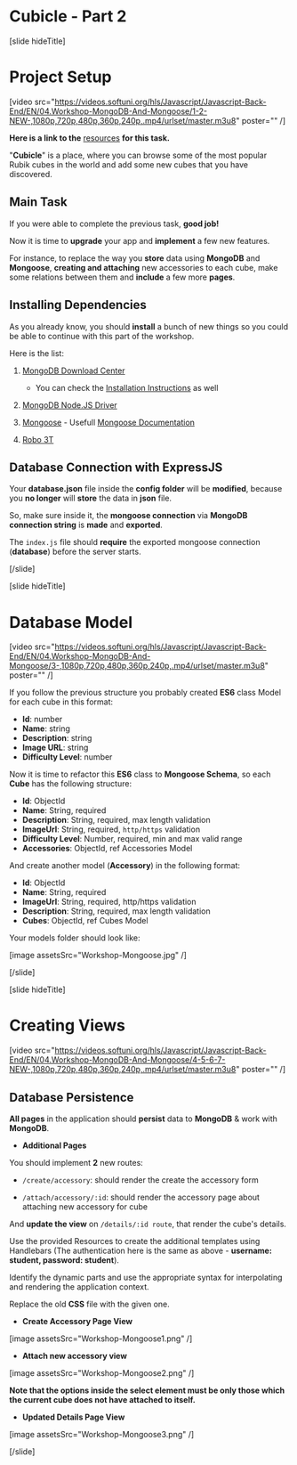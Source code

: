 # Cubicle - Part 2

[slide hideTitle]

# Project Setup

[video src="https://videos.softuni.org/hls/Javascript/Javascript-Back-End/EN/04.Workshop-MongoDB-And-Mongoose/1-2-NEW-,1080p,720p,480p,360p,240p,.mp4/urlset/master.m3u8" poster="" /]

**Here is a link to the** [resources](https://videos.softuni.org/resources/javascript/javascript-backend/04-Cubicle-Homework-Part-2-Resources.zip) **for this task.**

"**Cubicle**" is a place, where you can browse some of the most popular Rubik cubes in the world and add some new cubes that you have discovered.

## Main Task

If you were able to complete the previous task, **good job!** 

Now it is time to **upgrade** your app and **implement** a few new features. 

For instance, to replace the way you **store** data using **MongoDB** and **Mongoose**, **creating and attaching** new accessories to each cube, make some relations between them and **include** a few more **pages**.

## Installing Dependencies

As you already know, you should **install** a bunch of new things so you could be able to continue with this part of the workshop.

Here is the list:

1. [MongoDB Download Center](https://www.mongodb.com/try)

    - You can check the [Installation Instructions](https://docs.mongodb.com/manual/tutorial/install-mongodb-on-windows/) as well

2. [MongoDB Node.JS Driver](https://www.npmjs.com/package/mongodb)

3. [Mongoose](https://www.npmjs.com/package/mongoose) - Usefull [Mongoose Documentation](https://mongoosejs.com/docs/guide.html)

4. [Robo 3T](https://robomongo.org/download)

## Database Connection with ExpressJS

Your **database.json** file inside the **config folder** will be **modified**, because you **no longer** will **store** the data in **json** file. 

So, make sure inside it, the **mongoose connection** via **MongoDB** **connection string** is **made** and **exported**.

The `index.js` file should **require** the exported mongoose connection (**database**) before the server starts. 


[/slide]

[slide hideTitle]

# Database Model

[video src="https://videos.softuni.org/hls/Javascript/Javascript-Back-End/EN/04.Workshop-MongoDB-And-Mongoose/3-,1080p,720p,480p,360p,240p,.mp4/urlset/master.m3u8" poster="" /]

If you follow the previous structure you probably created **ES6** class Model for each cube in this format:

- **Id**: number
- **Name**: string
- **Description**: string
- **Image URL**: string
- **Difficulty Level**: number

Now it is time to refactor this **ES6** class to **Mongoose Schema**, so each **Cube** has the following structure:

- **Id**: ObjectId
- **Name**: String, required
- **Description**: String, required, max length validation
- **ImageUrl**: String, required, `http/https` validation
- **Difficulty Level**: Number, required, min and max valid range
- **Accessories**: ObjectId, ref Accessories Model

And create another model (**Accessory**) in the following format:

- **Id**: ObjectId
- **Name**: String, required
- **ImageUrl**: String, required, http/https validation
- **Description**: String, required, max length validation
- **Cubes**: ObjectId, ref Cubes Model

Your models folder should look like:

[image assetsSrc="Workshop-Mongoose.jpg" /]

[/slide]

[slide hideTitle]

# Creating Views

[video src="https://videos.softuni.org/hls/Javascript/Javascript-Back-End/EN/04.Workshop-MongoDB-And-Mongoose/4-5-6-7-NEW-,1080p,720p,480p,360p,240p,.mp4/urlset/master.m3u8" poster="" /]

## Database Persistence

**All pages** in the application should **persist** data to **MongoDB** & work with **MongoDB**.

- **Additional Pages**

You should implement **2** new routes:

- `/create/accessory`: should render the create the accessory form

- `/attach/accessory/:id`: should render the accessory page about attaching new accessory for cube

And **update the view** on `/details/:id route`, that render the cube's details.

Use the provided Resources to create the additional templates using Handlebars (The authentication here is the same as above - **username: student, password: student**).

Identify the dynamic parts and use the appropriate syntax for interpolating and rendering the application context. 

Replace the old **CSS** file with the given one.

- **Create Accessory Page View**

[image assetsSrc="Workshop-Mongoose1.png" /]

- **Attach new accessory view**

[image assetsSrc="Workshop-Mongoose2.png" /]

**Note that the options inside the select element must be only those which the current cube does not have attached to itself.**

- **Updated Details Page View**

[image assetsSrc="Workshop-Mongoose3.png" /]

[/slide]
